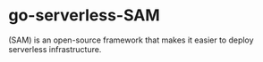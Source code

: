 # go-serverless-SAM
 (SAM) is an open-source framework that makes it easier to deploy serverless infrastructure.